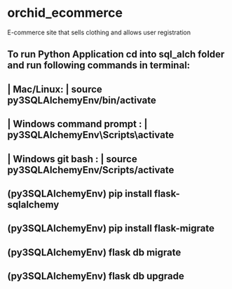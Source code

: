 # orchid_ecommerce
E-commerce site that sells clothing and allows user registration

To run Python Application cd into sql_alch folder and run following commands in terminal: 
------------------------------------------------------------------
| Mac/Linux: | source py3SQLAlchemyEnv/bin/activate                         
------------------------------------------------------------------
| Windows command prompt : | py3SQLAlchemyEnv\Scripts\activate       
------------------------------------------------------------------
| Windows git bash : | source py3SQLAlchemyEnv/Scripts/activate         
------------------------------------------------------------------
(py3SQLAlchemyEnv) pip install flask-sqlalchemy
------------------------------------------------------------------
(py3SQLAlchemyEnv) pip install flask-migrate
------------------------------------------------------------------
(py3SQLAlchemyEnv) flask db migrate
------------------------------------------------------------------
(py3SQLAlchemyEnv) flask db upgrade
------------------------------------------------------------------
